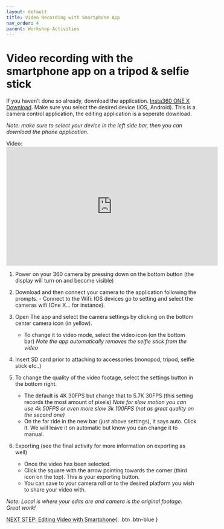 ```yaml
---
layout: default
title: Video Recording with Smartphone App
nav_order: 4
parent: Workshop Activities
---
```


# Video recording with the smartphone app on a tripod & selfie stick

If you haven’t done so already, download the application. [Insta360 ONE X Download](https://www.insta360.com/download/insta360-onex). Make sure you select the desired device (IOS, Android). This is a camera control application, the editing application is a seperate download. 

_Note: make sure to select your device in the left side bar, then you can download the phone application._

Video: <iframe width="560" height="315" src="https://www.youtube.com/embed/8ZPmzuT46UU" title="YouTube video player" frameborder="0" allow="accelerometer; autoplay; clipboard-write; encrypted-media; gyroscope; picture-in-picture" allowfullscreen></iframe>

1. Power on your 360 camera by pressing down on the bottom button (the display will turn on and become visible)

2. Download and then connect your camera to the application following the prompts.                                                                    - Connect to the Wifi: IOS devices go to setting and select the cameras wifi (One X... for instance).
3. Open The app and select the camera settings by clicking on the bottom center camera icon (in yellow). 
     - To change it to video mode, select the video icon (on the bottom bar)
_Note the app automatically removes the selfie stick from the video_

4. Insert SD card prior to attaching to accessories (monopod, tripod, selfie stick etc..)

5. To change the quality of the video footage, select the settings button in the bottom right.
    - The default is 4K 30FPS but change that to 5.7K 30FPS (this setting records the most amount of pixels)
_Note for slow motion you can use 4k 50FPS or even more slow 3k 100FPS (not as great quality on the second one)_
    - On  the far ride in the new bar (just above settings), it says auto. Click it. We will leave it on automatic but know you can change it to manual.

6. Exporting (see the final activity for more information on exporting as well)
    - Once the video has been selected. 
    - Click the square with the arrow pointing towards the corner (third icon on the top). This is your exporting button.  
    - You can save to your camera roll or to the desired platform you wish to share your video with. 

_Note: Local is where your edits are and camera is the original footage.
Great work!_

[NEXT STEP: Editing Video with Smartphone](editing-video-smartphone.html){: .btn .btn-blue }
